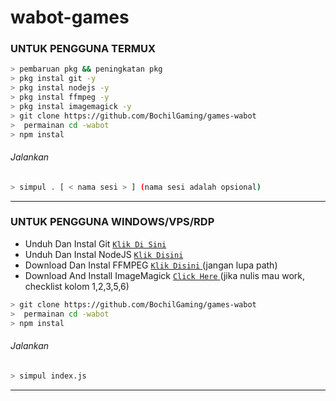# wabot-games
###  UNTUK PENGGUNA TERMUX
```bash
> pembaruan pkg && peningkatan pkg
> pkg instal git -y
> pkg instal nodejs -y
> pkg instal ffmpeg -y
> pkg instal imagemagick -y
> git clone https://github.com/BochilGaming/games-wabot
>  permainan cd -wabot
> npm instal
```
######  Jalankan
```bash
> simpul . [ < nama sesi > ] (nama sesi adalah opsional)
```

---------

###  UNTUK PENGGUNA WINDOWS/VPS/RDP
* Unduh Dan Instal Git [ `Klik Di Sini` ](https://git-scm.com/downloads) <br>
* Unduh Dan Instal NodeJS [ `Klik Disini` ](https://nodejs.org/en/download) <br>
* Download Dan Instal FFMPEG [ `Klik Disini` ](https://ffmpeg.org/download.html) (jangan lupa path)
* Download And Install ImageMagick [ `Click Here` ](https://imagemagick.org/script/download.php) (jika nulis mau work, checklist kolom 1,2,3,5,6)
```bash
> git clone https://github.com/BochilGaming/games-wabot
>  permainan cd -wabot
> npm instal
```
######  Jalankan
```bash
> simpul index.js
```
--------------
